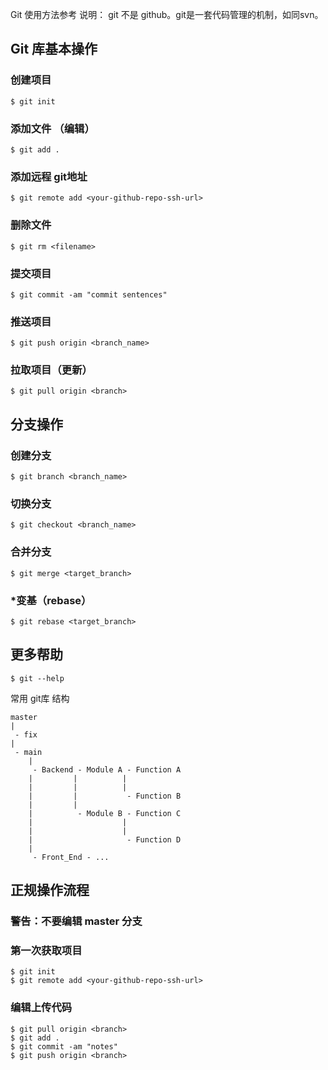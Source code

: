 Git 使用方法参考
说明： git 不是 github。git是一套代码管理的机制，如同svn。


## Git 库基本操作
### 创建项目

	$ git init 

### 添加文件 （编辑）

	$ git add .

### 添加远程 git地址

	$ git remote add <your-github-repo-ssh-url>

### 删除文件

	$ git rm <filename>

### 提交项目

	$ git commit -am "commit sentences"

### 推送项目

	$ git push origin <branch_name>

### 拉取项目（更新）

	$ git pull origin <branch>


## 分支操作
### 创建分支

	$ git branch <branch_name>

### 切换分支

	$ git checkout <branch_name>

### 合并分支

	$ git merge <target_branch>

### *变基（rebase）

	$ git rebase <target_branch>

## 更多帮助

	$ git --help

常用 git库 结构

	master
	|
	 - fix
	|
	 - main
	 	|
	 	 - Backend - Module A - Function A
	 	|		  |			 |
	 	|		  |			 |
	 	|		  |			  - Function B
	 	|		  |
	 	|		   - Module B - Function C
	 	|		  			 |
	 	|		  			 |
	 	|		  			  - Function D
	 	|
	 	 - Front_End - ...

## 正规操作流程
### 警告：不要编辑 master 分支
### 第一次获取项目

	$ git init 
	$ git remote add <your-github-repo-ssh-url>

### 编辑上传代码

	$ git pull origin <branch>
	$ git add .
	$ git commit -am "notes"
	$ git push origin <branch>


